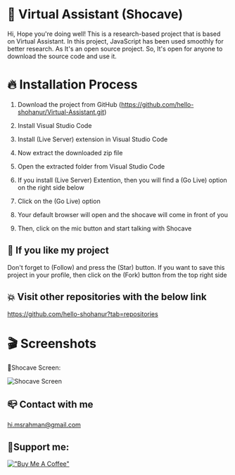 # 🤖 Virtual Assistant (Shocave)
Hi, Hope you're doing well!
This is a research-based project that is based on Virtual Assistant. In this project, JavaScript has been used smoothly for better research. As It's an open source project. So, It's open for anyone to download the source code and use it. 

# 🔥 Installation Process
01. Download the project from GitHub (https://github.com/hello-shohanur/Virtual-Assistant.git)

02. Install Visual Studio Code

03. Install (Live Server) extension in Visual Studio Code
    
04. Now extract the downloaded zip file

05. Open the extracted folder from Visual Studio Code

06. If you install (Live Server) Extention, then you will find a (Go Live) option on the right side below

07. Click on the (Go Live) option

08. Your default browser will open and the shocave will come in front of you

09. Then, click on the mic button and start talking with Shocave

## 💟 If you like my project 
Don't forget to (Follow) and press the (Star) button. If you want to save this project in your profile, then click on the (Fork) button from the top right side

## 💥 Visit other repositories with the below link
https://github.com/hello-shohanur?tab=repositories

# 🎬 Screenshots

📌Shocave Screen:

![Shocave Screen](https://github.com/shohan3401/Virtual-Assistant/blob/main/screenshot/shocave.PNG)


## 📪 Contact with me
hi.msrahman@gmail.com

## 🍂Support me:
[!["Buy Me A Coffee"](https://www.buymeacoffee.com/assets/img/custom_images/orange_img.png)](https://www.buymeacoffee.com/himsrahmanu)

